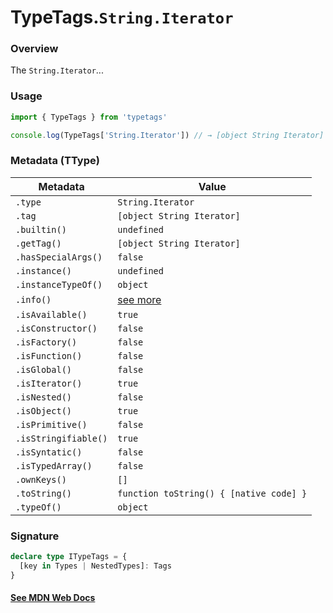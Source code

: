 # TypeTags.`String.Iterator`

### Overview

The `String.Iterator`...

### Usage

```js
import { TypeTags } from 'typetags'

console.log(TypeTags['String.Iterator']) // → [object String Iterator]
```

### Metadata (TType)

| Metadata             | Value                                   |
| -------------------- | --------------------------------------- |
| `.type`              | `String.Iterator`                       |
| `.tag`               | `[object String Iterator]`              |
| `.builtin()`         | `undefined`                             |
| `.getTag()`          | `[object String Iterator]`              |
| `.hasSpecialArgs()`  | `false`                                 |
| `.instance()`        | `undefined`                             |
| `.instanceTypeOf()`  | `object`                                |
| `.info()`            | [see more]()                            |
| `.isAvailable()`     | `true`                                  |
| `.isConstructor()`   | `false`                                 |
| `.isFactory()`       | `false`                                 |
| `.isFunction()`      | `false`                                 |
| `.isGlobal()`        | `false`                                 |
| `.isIterator()`      | `true`                                  |
| `.isNested()`        | `false`                                 |
| `.isObject()`        | `true`                                  |
| `.isPrimitive()`     | `false`                                 |
| `.isStringifiable()` | `true`                                  |
| `.isSyntatic()`      | `false`                                 |
| `.isTypedArray()`    | `false`                                 |
| `.ownKeys()`         | `[]`                                    |
| `.toString()`        | `function toString() { [native code] }` |
| `.typeOf()`          | `object`                                |

### Signature

```ts
declare type ITypeTags = {
  [key in Types | NestedTypes]: Tags
}
```

#### [See MDN Web Docs](https://developer.mozilla.org/en-US/docs/Web/API/AbortController)
